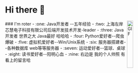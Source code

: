 <!---
RoterLong/RoterLong is a ✨ special ✨ repository because its `README.md` (this file) appears on your GitHub profile.
You can click the Preview link to take a look at your changes.
--->
# Hi there :wave:
<img align="right" alt="GIF" src="http://roter.top/img/about-BY-gentle.jpg" width="20%" hight="50%" />
### I'm roter
- :one: Java开发者 --五年经验 
- :two: 上海左岸芯慧电子科技有限公司后端开发技术开发-leader
- :three: Java开发者 世界之大 Java最好 哈哈哈 
- :four: Python爱好者--爬虫 爆破 
- :five: 虚拟机爱好者--Win/Unix系统 
- :six: 服务器搭建者--各种数据库 web等等服务器 
- :seven: 运动爱好者--篮球、桌球 
- :eight: 读书爱好者--阳明心血
- :nine: 右边是 我的个人帅照 有看上的留言哈


